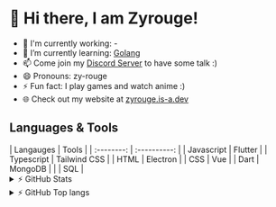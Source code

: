 # 👋 Hi there, I am Zyrouge!

-   🔭 I'm currently working: -
-   🌱 I’m currently learning: [Golang](https://go.dev/)
-   📫 Come join my [Discord Server](https://zyrouge.is-a.dev/redirect/discord) to have some talk :)
-   😄 Pronouns: zy-rouge
-   ⚡ Fun fact: I play games and watch anime :)
-   🌐 Check out my website at [zyrouge.is-a.dev](https://zyrouge.is-a.dev/)

## Languages & Tools

<div class="z-lt">
| Langauges  |    Tools     |
| :--------: | :----------: |
| Javascript |   Flutter    |
| Typescript | Tailwind CSS |
|    HTML    |   Electron   |
|    CSS     |     Vue      |
|    Dart    |   MongoDB    |
|            |     SQL      |
</div>

<details>
  <summary>⚡ GitHub Stats</summary>

[![Status](https://github-readme-stats.vercel.app/api?username=zyrouge&show_icons=true&hide_border=true&theme=radical)](https://github.com/zyrouge)

</details>

<details>
  <summary>⚡ GitHub Top langs </summary>

[![Top Langs](https://github-readme-stats.vercel.app/api/top-langs/?username=zyrouge&layout=compact&theme=radical)](https://github.com/zyrouge)

</details>

<style>
.z-lt {
  width: 100%;
}
</style>
